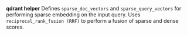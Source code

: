 **qdrant helper**
Defines `sparse_doc_vectors` and `sparse_query_vectors` for performing sparse embedding on the input query.
Uses `reciprocal_rank_fusion (RRF)` to perform a fusion of sparse and dense scores.
